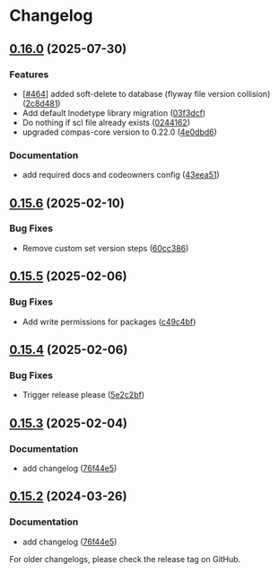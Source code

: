 # Changelog

## [0.16.0](https://github.com/com-pas/compas-scl-data-service/compare/v0.15.6...v0.16.0) (2025-07-30)


### Features

* [[#464](https://github.com/com-pas/compas-scl-data-service/issues/464)] added soft-delete to database (flyway file version collision) ([2c8d481](https://github.com/com-pas/compas-scl-data-service/commit/2c8d481c199700c7b67701a2b33365d0de2b6a73))
* Add default lnodetype library migration ([03f3dcf](https://github.com/com-pas/compas-scl-data-service/commit/03f3dcff1543150390fd0df7090f9e74bc6552da))
* Do nothing if scl file already exists ([0244162](https://github.com/com-pas/compas-scl-data-service/commit/0244162eccdadeba8da473c360e6184665ab1723))
* upgraded compas-core version to 0.22.0 ([4e0dbd6](https://github.com/com-pas/compas-scl-data-service/commit/4e0dbd61d5b378b4d2a124b0f55b220bc084e5f4))


### Documentation

* add required docs and codeowners config ([43eea51](https://github.com/com-pas/compas-scl-data-service/commit/43eea510827530764d9b81c5db429d31c07d7cf3))

## [0.15.6](https://github.com/com-pas/compas-scl-data-service/compare/v0.15.5...v0.15.6) (2025-02-10)


### Bug Fixes

* Remove custom set version steps ([60cc386](https://github.com/com-pas/compas-scl-data-service/commit/60cc386be4a0fe47dfc00e35c210338fe941c74f))

## [0.15.5](https://github.com/com-pas/compas-scl-data-service/compare/v0.15.4...v0.15.5) (2025-02-06)


### Bug Fixes

* Add write permissions for packages ([c49c4bf](https://github.com/com-pas/compas-scl-data-service/commit/c49c4bf2245dae274409f11f4ac30165e0b6c186))


## [0.15.4](https://github.com/com-pas/compas-scl-data-service/compare/v0.15.3...v0.15.4) (2025-02-06)


### Bug Fixes

* Trigger release please ([5e2c2bf](https://github.com/com-pas/compas-scl-data-service/commit/5e2c2bf8001b73bb1b5ed87d1557528d378e8712))

## [0.15.3](https://github.com/com-pas/compas-scl-data-service/compare/v0.15.2...v0.15.3) (2025-02-04)


### Documentation

* add changelog ([76f44e5](https://github.com/com-pas/compas-scl-data-service/commit/76f44e56466822fe1469448052080fc098eabbe5))

## [0.15.2](https://github.com/com-pas/compas-scl-data-service/compare/compas-scl-data-service-v0.15.1...compas-scl-data-service-v0.15.2) (2024-03-26)


### Documentation

* add changelog ([76f44e5](https://github.com/com-pas/compas-scl-data-service/commit/76f44e56466822fe1469448052080fc098eabbe5))

<!--
SPDX-FileCopyrightText: 2023 Alliander N.V.

SPDX-License-Identifier: Apache-2.0
-->
For older changelogs, please check the release tag on GitHub.
